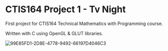 # CTIS164 Project 1 - Tv Night

First project for CTIS164 Technical Mathematics with Programming course.

Written with C using OpenGL & GLUT libraries.
 
![99E85FD1-2D8E-4778-9492-66197D4046C3](https://user-images.githubusercontent.com/29208395/159762575-716e669d-96a8-4977-9076-2c0e208e6d97.gif)
